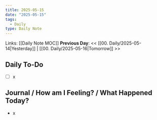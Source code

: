 ```yaml
---
title: 2025-05-15
date: "2025-05-15"
tags:
  - Daily
type: Daily Note
---
```


Links: [[Daily Note MOC]]
**Previous Day**: << [[00. Daily/2025-05-14|Yesterday]] | [[00. Daily/2025-05-16|Tomorrow]] >>

## Daily To-Do
- [ ] x
## Journal / How am I Feeling? / What Happened Today?
- x